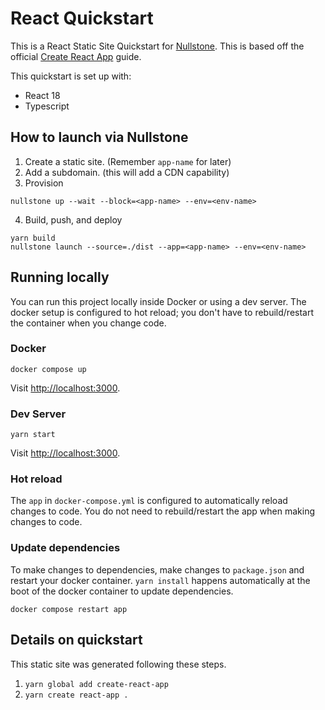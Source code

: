# React Quickstart

This is a React Static Site Quickstart for [Nullstone](https://nullstone.io).
This is based off the official [Create React App](https://github.com/facebook/create-react-app) guide.

This quickstart is set up with:
- React 18
- Typescript

## How to launch via Nullstone

1. Create a static site. (Remember `app-name` for later)
2. Add a subdomain. (this will add a CDN capability)
3. Provision
  ```shell
  nullstone up --wait --block=<app-name> --env=<env-name>
  ```
4. Build, push, and deploy
  ```shell
  yarn build
  nullstone launch --source=./dist --app=<app-name> --env=<env-name>
  ```

## Running locally

You can run this project locally inside Docker or using a dev server.
The docker setup is configured to hot reload; you don't have to rebuild/restart the container when you change code.

### Docker

```shell
docker compose up
```

Visit [http://localhost:3000](http://localhost:3000).

### Dev Server

```shell
yarn start
```

Visit [http://localhost:3000](http://localhost:3000).

### Hot reload

The `app` in `docker-compose.yml` is configured to automatically reload changes to code.
You do not need to rebuild/restart the app when making changes to code.

### Update dependencies

To make changes to dependencies, make changes to `package.json` and restart your docker container.
`yarn install` happens automatically at the boot of the docker container to update dependencies.

```shell
docker compose restart app
```

## Details on quickstart

This static site was generated following these steps.
1. `yarn global add create-react-app`
2. `yarn create react-app .`
